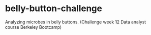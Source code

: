 # belly-button-challenge
Analyzing microbes in belly buttons. (Challenge week 12 Data analyst course Berkeley Bootcamp) 
